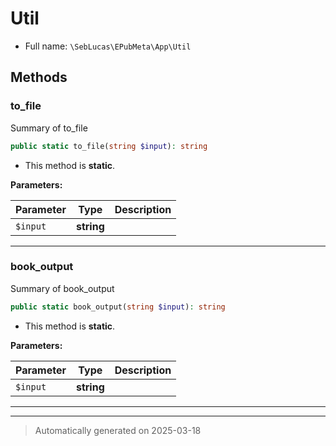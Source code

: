 
# Util





* Full name: `\SebLucas\EPubMeta\App\Util`




## Methods


### to_file

Summary of to_file

```php
public static to_file(string $input): string
```



* This method is **static**.




**Parameters:**

| Parameter | Type | Description |
|-----------|------|-------------|
| `$input` | **string** |  |





***

### book_output

Summary of book_output

```php
public static book_output(string $input): string
```



* This method is **static**.




**Parameters:**

| Parameter | Type | Description |
|-----------|------|-------------|
| `$input` | **string** |  |





***


***
> Automatically generated on 2025-03-18
